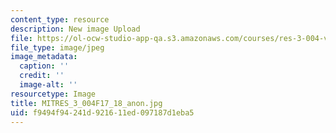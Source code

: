 ```yaml
---
content_type: resource
description: New image Upload
file: https://ol-ocw-studio-app-qa.s3.amazonaws.com/courses/res-3-004-visualizing-materials-science-fall-2017/f9494f94241d921611ed097187d1eba5_MITRES_3_004F17_18_anon.jpg
file_type: image/jpeg
image_metadata:
  caption: ''
  credit: ''
  image-alt: ''
resourcetype: Image
title: MITRES_3_004F17_18_anon.jpg
uid: f9494f94-241d-9216-11ed-097187d1eba5
---
```

